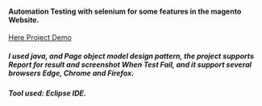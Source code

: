 #### Automation Testing with selenium for some features in the magento Website.

[Here Project Demo](https://drive.google.com/file/d/1grS3vr8gDqfLUUwFmkKKjQqOGelH_bCk/view?usp=sharing)

##### I used java, and Page object model design pattern, the project supports Report for result and screenshot When Test Fail, and it support several browsers Edge, Chrome and Firefox.
##### Tool used: Eclipse IDE.
